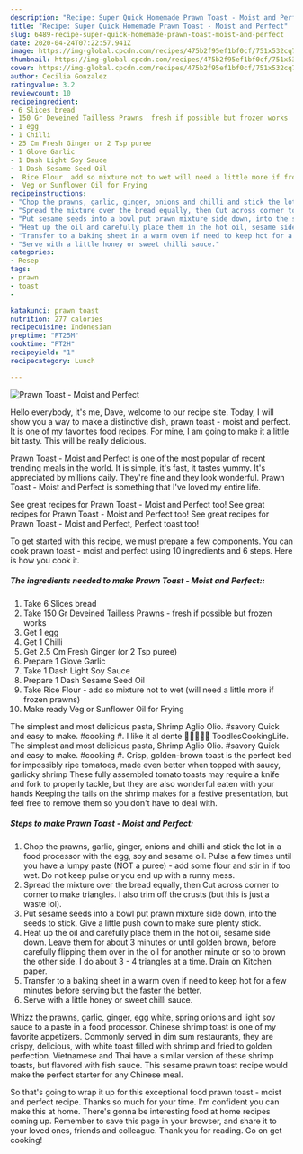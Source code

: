 ```yaml
---
description: "Recipe: Super Quick Homemade Prawn Toast - Moist and Perfect"
title: "Recipe: Super Quick Homemade Prawn Toast - Moist and Perfect"
slug: 6489-recipe-super-quick-homemade-prawn-toast-moist-and-perfect
date: 2020-04-24T07:22:57.941Z
image: https://img-global.cpcdn.com/recipes/475b2f95ef1bf0cf/751x532cq70/prawn-toast-moist-and-perfect-recipe-main-photo.jpg
thumbnail: https://img-global.cpcdn.com/recipes/475b2f95ef1bf0cf/751x532cq70/prawn-toast-moist-and-perfect-recipe-main-photo.jpg
cover: https://img-global.cpcdn.com/recipes/475b2f95ef1bf0cf/751x532cq70/prawn-toast-moist-and-perfect-recipe-main-photo.jpg
author: Cecilia Gonzalez
ratingvalue: 3.2
reviewcount: 10
recipeingredient:
- 6 Slices bread
- 150 Gr Deveined Tailless Prawns  fresh if possible but frozen works
- 1 egg
- 1 Chilli
- 25 Cm Fresh Ginger or 2 Tsp puree
- 1 Glove Garlic
- 1 Dash Light Soy Sauce
- 1 Dash Sesame Seed Oil
-  Rice Flour  add so mixture not to wet will need a little more if frozen prawns
-  Veg or Sunflower Oil for Frying
recipeinstructions:
- "Chop the prawns, garlic, ginger, onions and chilli and stick the lot in a food processor with the egg, soy and sesame oil. Pulse a few times until you have a lumpy paste (NOT a puree) - add some flour and stir in if too wet. Do not keep pulse or you end up with a runny mess."
- "Spread the mixture over the bread equally, then Cut across corner to corner to make triangles. I also trim off the crusts (but this is just a waste lol)."
- "Put sesame seeds into a bowl put prawn mixture side down, into the seeds to stick. Give a little push down to make sure plenty stick."
- "Heat up the oil and carefully place them in the hot oil, sesame side down. Leave them for about 3 minutes or until golden brown, before carefully flipping them over in the oil for another minute or so to brown the other side. I do about 3 - 4 triangles at a time. Drain on Kitchen paper."
- "Transfer to a baking sheet in a warm oven if need to keep hot for a few minutes before serving but the faster the better."
- "Serve with a little honey or sweet chilli sauce."
categories:
- Resep
tags:
- prawn
- toast
- 

katakunci: prawn toast 
nutrition: 277 calories
recipecuisine: Indonesian
preptime: "PT25M"
cooktime: "PT2H"
recipeyield: "1"
recipecategory: Lunch

---
```



![Prawn Toast - Moist and Perfect](https://img-global.cpcdn.com/recipes/475b2f95ef1bf0cf/751x532cq70/prawn-toast-moist-and-perfect-recipe-main-photo.jpg)

Hello everybody, it's me, Dave, welcome to our recipe site. Today, I will show you a way to make a distinctive dish, prawn toast - moist and perfect. It is one of my favorites food recipes. For mine, I am going to make it a little bit tasty. This will be really delicious.

Prawn Toast - Moist and Perfect is one of the most popular of recent trending meals in the world. It is simple, it's fast, it tastes yummy. It's appreciated by millions daily. They're fine and they look wonderful. Prawn Toast - Moist and Perfect is something that I've loved my entire life.

See great recipes for Prawn Toast - Moist and Perfect too! See great recipes for Prawn Toast - Moist and Perfect too! See great recipes for Prawn Toast - Moist and Perfect, Perfect toast too!


To get started with this recipe, we must prepare a few components. You can cook prawn toast - moist and perfect using 10 ingredients and 6 steps. Here is how you cook it.

##### The ingredients needed to make Prawn Toast - Moist and Perfect::

1. Take 6 Slices bread
1. Take 150 Gr Deveined Tailless Prawns - fresh if possible but frozen works
1. Get 1 egg
1. Get 1 Chilli
1. Get 2.5 Cm Fresh Ginger (or 2 Tsp puree)
1. Prepare 1 Glove Garlic
1. Take 1 Dash Light Soy Sauce
1. Prepare 1 Dash Sesame Seed Oil
1. Take  Rice Flour - add so mixture not to wet (will need a little more if frozen prawns)
1. Make ready  Veg or Sunflower Oil for Frying


The simplest and most delicious pasta, Shrimp Aglio Olio. #savory Quick and easy to make. #cooking #. I like it al dente 👌🏻👩🏻‍🍳 ToodlesCookingLife. The simplest and most delicious pasta, Shrimp Aglio Olio. #savory Quick and easy to make. #cooking #. Crisp, golden-brown toast is the perfect bed for impossibly ripe tomatoes, made even better when topped with saucy, garlicky shrimp These fully assembled tomato toasts may require a knife and fork to properly tackle, but they are also wonderful eaten with your hands Keeping the tails on the shrimp makes for a festive presentation, but feel free to remove them so you don&#39;t have to deal with. 

##### Steps to make Prawn Toast - Moist and Perfect:

1. Chop the prawns, garlic, ginger, onions and chilli and stick the lot in a food processor with the egg, soy and sesame oil. Pulse a few times until you have a lumpy paste (NOT a puree) - add some flour and stir in if too wet. Do not keep pulse or you end up with a runny mess.
1. Spread the mixture over the bread equally, then Cut across corner to corner to make triangles. I also trim off the crusts (but this is just a waste lol).
1. Put sesame seeds into a bowl put prawn mixture side down, into the seeds to stick. Give a little push down to make sure plenty stick.
1. Heat up the oil and carefully place them in the hot oil, sesame side down. Leave them for about 3 minutes or until golden brown, before carefully flipping them over in the oil for another minute or so to brown the other side. I do about 3 - 4 triangles at a time. Drain on Kitchen paper.
1. Transfer to a baking sheet in a warm oven if need to keep hot for a few minutes before serving but the faster the better.
1. Serve with a little honey or sweet chilli sauce.


Whizz the prawns, garlic, ginger, egg white, spring onions and light soy sauce to a paste in a food processor. Chinese shrimp toast is one of my favorite appetizers. Commonly served in dim sum restaurants, they are crispy, delicious, with white toast filled with shrimp and fried to golden perfection. Vietnamese and Thai have a similar version of these shrimp toasts, but flavored with fish sauce. This sesame prawn toast recipe would make the perfect starter for any Chinese meal. 

So that's going to wrap it up for this exceptional food prawn toast - moist and perfect recipe. Thanks so much for your time. I'm confident you can make this at home. There's gonna be interesting food at home recipes coming up. Remember to save this page in your browser, and share it to your loved ones, friends and colleague. Thank you for reading. Go on get cooking!
